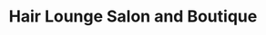 ---
title: "Hair Lounge Salon and Boutique"
url: /newport-beach/hair-lounge-salon-and-boutique/
shop: Friseur
---